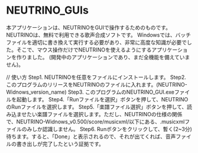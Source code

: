 # NEUTRINO_GUIs
本アプリケーションは、NEUTRINOをGUIで操作するためのものです。
NEUTRINOは、無料で利用できる歌声合成ソフトです。
Windowsでは、バッチファイルを適切に書き換えて実行する必要があり、非常に高度な知識が必要でした。そこで、マウス操作だけでNEUTRINOを使えるようにするアプリケーションを作りました。
(開発中のアプリケーションであり、まだ全機能を備えていません)。

// 使い方
Step1. NEUTRINOを任意をファイルにインストールします。
Step2. このプログラムのリリースをNEUTRINOのファイルに入れます。(NEUTRINO-Widnows_version_name)
Step3. このプログラムのNEUTRINO_GUI.exeファイルを起動します。
Step4.「Runファイルを選択」ボタンを押して、NEUTRINOのRunファイルを選択します。
Step5.「楽譜ファイル選択」ボタンを押して、読み込ませたい楽譜ファイルを選択します。ただし、NEUTRINOの仕様の関係で、NEUTRINO-Widnows_v0.500/score/musicxml/以下にある、.musicxmlファイルのみしか認識しません。
Step6. Runボタンをクリックして、暫く(2~3分)待ちます。すると、「Done」と表示されるので、それが出てくれば、音声ファイルの書き出しが完了したという証拠です。
